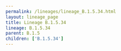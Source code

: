 ```yaml
---
permalink: /lineages/lineage_B.1.5.34.html
layout: lineage_page
title: Lineage B.1.5.34
lineage: B.1.5.34
parent: B.1.5
children: ['B.1.5.34']
---
```

